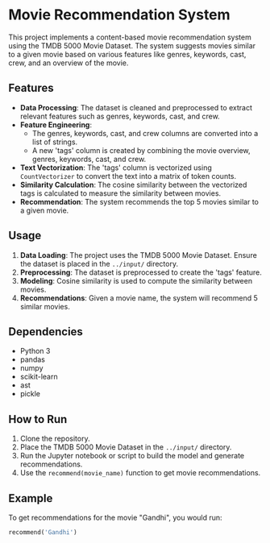 # Movie Recommendation System

This project implements a content-based movie recommendation system using the TMDB 5000 Movie Dataset. The system suggests movies similar to a given movie based on various features like genres, keywords, cast, crew, and an overview of the movie.

## Features

- **Data Processing**: The dataset is cleaned and preprocessed to extract relevant features such as genres, keywords, cast, and crew.
- **Feature Engineering**: 
  - The genres, keywords, cast, and crew columns are converted into a list of strings.
  - A new 'tags' column is created by combining the movie overview, genres, keywords, cast, and crew.
- **Text Vectorization**: The 'tags' column is vectorized using `CountVectorizer` to convert the text into a matrix of token counts.
- **Similarity Calculation**: The cosine similarity between the vectorized tags is calculated to measure the similarity between movies.
- **Recommendation**: The system recommends the top 5 movies similar to a given movie.

## Usage

1. **Data Loading**: The project uses the TMDB 5000 Movie Dataset. Ensure the dataset is placed in the `../input/` directory.
2. **Preprocessing**: The dataset is preprocessed to create the 'tags' feature.
3. **Modeling**: Cosine similarity is used to compute the similarity between movies.
4. **Recommendations**: Given a movie name, the system will recommend 5 similar movies.

## Dependencies

- Python 3
- pandas
- numpy
- scikit-learn
- ast
- pickle

## How to Run

1. Clone the repository.
2. Place the TMDB 5000 Movie Dataset in the `../input/` directory.
3. Run the Jupyter notebook or script to build the model and generate recommendations.
4. Use the `recommend(movie_name)` function to get movie recommendations.

## Example

To get recommendations for the movie "Gandhi", you would run:

```python
recommend('Gandhi')

